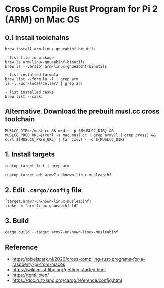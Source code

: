 # Cross Compile Rust Program for Pi 2 (ARM) on Mac OS

## 0.1 Install toolchains
```
brew install arm-linux-gnueabihf-binutils

- list file in package
brew ls arm-linux-gnueabihf-binutils
brew ls --version arm-linux-gnueabihf-binutils

- list installed formula 
brew list --formula -l | grep arm
ls -l /usr/local/Cellar/ | grep arm

- list installed casks
brew list --casks
```
## Alternative, Download the prebuilt musl.cc cross toolchain
```
MUSLCC_DIR=~/musl-cc && mkdir -p ${MUSLCC_DIR} && MUSLCC_PREB_URL=$(curl -s mac.musl.cc | grep armv7l | grep cross) && curl ${MUSLCC_PREB_URL} | tar zxvvf - -C ${MUSLCC_DIR}
```

## 1. Install targets
```bash
rustup target list | grep arm

rustup target add armv7-unknown-linux-musleabihf
```

## 2. Edit `.cargo/config` file
```
[target.armv7-unknown-linux-musleabihf]
linker = "arm-linux-gnueabihf-ld"
```

## 3. Build
```
cargo build --target armv7-unknown-linux-musleabihf
```

## Reference
- https://pixelspark.nl/2020/cross-compiling-rust-programs-for-a-raspberry-pi-from-macos
- https://wiki.musl-libc.org/getting-started.html
- https://toml.io/en/
- https://doc.rust-lang.org/cargo/reference/config.html
